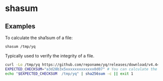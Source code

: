 # shasum

## Examples

To calculate the sha1sum of a file:

```bash
shasum /tmp/yq
```

Typically used to verify the integrity of a file.

```bash
curl -Lo /tmp/yq https://github.com/reponame/yq/releases/download/v4.44.3/yq_linux_amd64
EXPECTED_CHECKSUM="a3d28b3x5xxxxxxxxxxxxx0d07" # You can calculate the checksum using shasum /tmp/yq and then copy the output here for subsequent runs
echo "$EXPECTED_CHECKSUM  /tmp/yq" | sha256sum -c || exit 1
```
